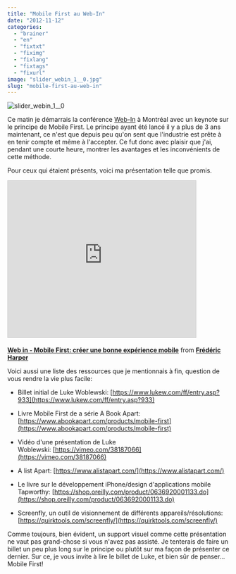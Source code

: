```yaml
---
title: "Mobile First au Web-In"
date: "2012-11-12"
categories: 
  - "brainer"
  - "en"
  - "fixtxt"
  - "fiximg"
  - "fixlang"
  - "fixtags"
  - "fixurl"
image: "slider_webin_1__0.jpg"
slug: "mobile-first-au-web-in"
---
```


![](images/slider_webin_1__0.jpg "slider_webin_1__0")

Ce matin je démarrais la conférence [Web-In](https://mtldgtl.com/fr/web-in/) à Montréal avec un keynote sur le principe de Mobile First. Le principe ayant été lancé il y a plus de 3 ans maintenant, ce n'est que depuis peu qu'on sent que l'industrie est prête à en tenir compte et même à l'accepter. Ce fut donc avec plaisir que j'ai, pendant une courte heure, montrer les avantages et les inconvénients de cette méthode.

Pour ceux qui étaient présents, voici ma présentation telle que promis.

<iframe src="https://www.slideshare.net/slideshow/embed_code/key/23YACyiHbjs4Yx" width="427" height="356" frameborder="0" marginwidth="0" marginheight="0" scrolling="no" style="border:1px solid #CCC;border-width:1px;margin-bottom:5px;max-width:100%" allowfullscreen></iframe>

**[Web in - Mobile First: créer une bonne expérience mobile](https://www.slideshare.net/fredericharper/web-in-mobile-first-crer-une-bonne-exprience-mobile "Web in - Mobile First: créer une bonne expérience mobile")** from **[Frédéric Harper](https://www.slideshare.net/fredericharper)**

Voici aussi une liste des ressources que je mentionnais à fin, question de vous rendre la vie plus facile:

- Billet initial de Luke Woblewski: [https://www.lukew.com/ff/entry.asp?933](https://www.lukew.com/ff/entry.asp?933)
    
- Livre Mobile First de a série A Book Apart: [https://www.abookapart.com/products/mobile-first](https://www.abookapart.com/products/mobile-first)
    
- Vidéo d'une présentation de Luke Woblewski: [https://vimeo.com/38187066](https://vimeo.com/38187066)
    
- A list Apart: [https://www.alistapart.com/](https://www.alistapart.com/)
    
- Le livre sur le développement iPhone/design d'applications mobile Tapworthy: [https://shop.oreilly.com/product/0636920001133.do](https://shop.oreilly.com/product/0636920001133.do)
    
- Screenfly, un outil de visionnement de différents appareils/résolutions: [https://quirktools.com/screenfly/](https://quirktools.com/screenfly/)
    

Comme toujours, bien évident, un support visuel comme cette présentation ne vaut pas grand-chose si vous n'avez pas assisté. Je tenterais de faire un billet un peu plus long sur le principe ou plutôt sur ma façon de présenter ce dernier. Sur ce, je vous invite à lire le billet de Luke, et bien sûr de penser... Mobile First!
